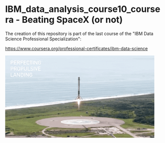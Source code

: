 # IBM_data_analysis_course10_coursera - Beating SpaceX (or not)

The creation of this repository is part of the last course of the "IBM Data Science Professional Specialization":

<a href="https://www.coursera.org/professional-certificates/ibm-data-science/">https://www.coursera.org/professional-certificates/ibm-data-science</a>

![](images/notebook01_landing_1.gif)

